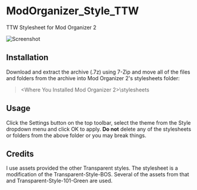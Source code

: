 # ModOrganizer_Style_TTW
TTW Stylesheet for Mod Organizer 2

![Screenshot](https://i.imgur.com/uXNNAOx.jpeg)
## Installation

Download and extract the archive (.7z) using 7-Zip and move all of the files and folders from the archive into Mod Organizer 2's stylesheets folder:

> <Where You Installed Mod Organizer 2>\stylesheets

## Usage

Click the Settings button on the top toolbar, select the theme from the Style dropdown menu and click OK to apply.  **Do not** delete any of the stylesheets or folders from the above folder or you may break things.

## Credits
I use assets provided the other Transparent styles.  The stylesheet is a modification of the Transparent-Style-BOS.  Several of the assets from that and Transparent-Style-101-Green are used.
